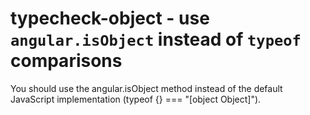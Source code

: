 # typecheck-object - use `angular.isObject` instead of `typeof` comparisons

You should use the angular.isObject method instead of the default JavaScript implementation (typeof {} === "[object Object]").

<!-- WARNING: Generated documentation. Edit docs and examples in the rule and examples file ('rules/typecheck-object.js', 'examples/typecheck-object.js'). -->
